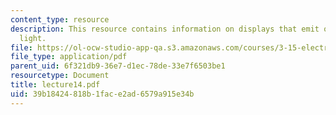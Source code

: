 ```yaml
---
content_type: resource
description: This resource contains information on displays that emit or modulate
  light.
file: https://ol-ocw-studio-app-qa.s3.amazonaws.com/courses/3-15-electrical-optical-magnetic-materials-and-devices-fall-2006/39b18424818b1face2ad6579a915e34b_lecture14.pdf
file_type: application/pdf
parent_uid: 6f321db9-36e7-d1ec-78de-33e7f6503be1
resourcetype: Document
title: lecture14.pdf
uid: 39b18424-818b-1fac-e2ad-6579a915e34b
---
```

